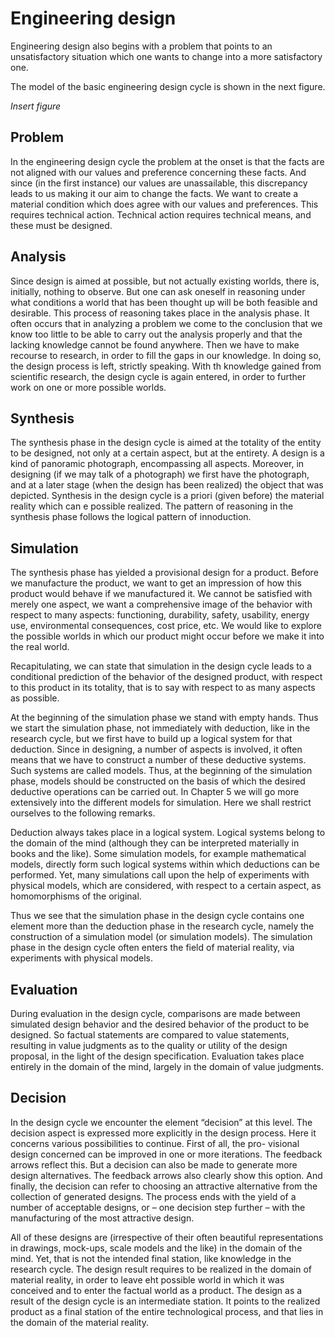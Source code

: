 # Engineering design

Engineering design also begins with a problem that points to an unsatisfactory situation which one wants to change into a more satisfactory one.

The model of the basic engineering design cycle is shown in the next figure.

*Insert figure*

## Problem

In the engineering design cycle the problem at the onset is that the facts are not aligned with our values and preference concerning these facts. And since (in the first instance) our values are unassailable, this discrepancy leads to us making it our aim to change the facts. We want to create a material condition which does agree with our values and preferences. This requires technical action. Technical action requires technical means, and these must be designed.

## Analysis

Since design is aimed at possible, but not actually existing worlds, there is, initially, nothing to observe. But one can ask oneself in reasoning under what conditions a world that has been thought up will be both feasible and desirable. This process of reasoning takes place in the analysis phase. It often occurs that in analyzing a problem we come to the conclusion that we know too little to be able to carry out the analysis properly and that the lacking knowledge cannot be found anywhere. Then we have to make recourse to research, in order to fill the gaps in our knowledge. In doing so, the design process is left, strictly speaking. With th knowledge gained from scientific research, the design cycle is again entered, in order to further work on one or more possible worlds.

## Synthesis

The synthesis phase in the design cycle is aimed at the totality of the entity to be designed, not only at a certain aspect, but at the entirety. A design is a kind of panoramic photograph, encompassing all aspects. Moreover, in designing (if we may talk of a photograph) we first have the photograph, and at a later stage (when the design has been realized) the object that was depicted. Synthesis in the design cycle is a priori (given before) the material reality which can e possible realized. The pattern of reasoning in the synthesis phase follows the logical pattern of innoduction.

## Simulation

The synthesis phase has yielded a provisional design for a product. Before we manufacture the product, we want to get an impression of how this product would behave if we manufactured it. We cannot be satisfied with merely one aspect, we want a comprehensive image of the behavior with respect to many aspects: functioning, durability, safety, usability, energy use, environmental consequences, cost price, etc. We would like to explore the possible worlds in which our product might occur before we make it into the real world.

Recapitulating, we can state that simulation in the design cycle leads to a conditional prediction of the behavior of the designed product, with respect to this product in its totality, that is to say with respect to as many aspects as possible.

At the beginning of the simulation phase we stand with empty hands. Thus we start the simulation phase, not immediately with deduction, like in the research cycle, but we first have to build up a logical system for that deduction. Since in designing, a number of aspects is involved, it often means that we have to construct a number of these deductive systems. Such systems are called models. Thus, at the beginning of the simulation phase, models should be constructed on the basis of which the desired deductive operations can be carried out. In Chapter 5 we will go more extensively into the different models for simulation. Here we shall restrict ourselves to the following remarks.

Deduction always takes place in a logical system. Logical systems belong to the domain of the mind (although they can be interpreted materially in books and the like). Some simulation models, for example mathematical models, directly form such logical systems within which deductions can be performed. Yet, many simulations call upon the help of experiments with physical models, which are considered, with respect to a certain aspect, as homomorphisms of the original.

Thus we see that the simulation phase in the design cycle contains one element more than the deduction phase in the research cycle, namely the construction of a simulation model (or simulation models). The simulation phase in the design cycle often enters the field of material reality, via experiments with physical models.

## Evaluation

During evaluation in the design cycle, comparisons are made between simulated design behavior and the desired behavior of the product to be designed. So factual statements are compared to value statements, resulting in value judgments as to the quality or utility of the design proposal, in the light of the design specification. Evaluation takes place entirely in the domain of the mind, largely in the domain of value judgments.

## Decision

In the design cycle we encounter the element “decision” at this level. The decision aspect is expressed more explicitly in the design process. Here it concerns various possibilities to continue. First of all, the pro- visional design concerned can be improved in one or more iterations. The feedback arrows reflect this. But a decision can also be made to generate more design alternatives. The feedback arrows also clearly show this option. And finally, the decision can refer to choosing an attractive alternative from the collection of generated designs. The process ends with the yield of a number of acceptable designs, or – one decision step further – with the manufacturing of the most attractive design.

All of these designs are (irrespective of their often beautiful representations in drawings, mock-ups, scale models and the like) in the domain of the mind. Yet, that is not the intended final station, like knowledge in the research cycle. The design result requires to be realized in the domain of material reality, in order to leave eht possible world in which it was conceived and to enter the factual world as a product. The design as a result of the design cycle is an intermediate station. It points to the realized product as a final station of the entire technological process, and that lies in the domain of the material reality.